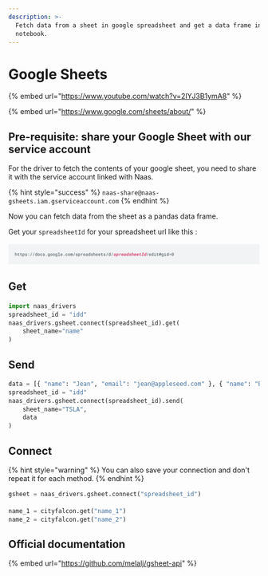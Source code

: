 ```yaml
---
description: >-
  Fetch data from a sheet in google spreadsheet and get a data frame in your
  notebook.
---
```


# Google Sheets

{% embed url="https://www.youtube.com/watch?v=2IYJ3B1ymA8" %}

{% embed url="https://www.google.com/sheets/about/" %}

## Pre-requisite: share your Google Sheet with our service account

For the driver to fetch the contents of your google sheet, you need to share it with the service account linked with Naas.

{% hint style="success" %}
`naas-share@naas-gsheets.iam.gserviceaccount.com`
{% endhint %}

Now you can fetch data from the sheet as a pandas data frame.

Get your `spreadsheetId` for your spreadsheet url like this :

![spreadsheetId](../.gitbook/assets/screenshot-2020-11-09-at-15.26.41.png)

## Get

```python
import naas_drivers
spreadsheet_id = "idd"
naas_drivers.gsheet.connect(spreadsheet_id).get(
    sheet_name="name"
)
```

## Send

```python
data = [{ "name": "Jean", "email": "jean@appleseed.com" }, { "name": "Bunny", "email": "bunny@appleseed.com" }]
spreadsheet_id = "idd"
naas_drivers.gsheet.connect(spreadsheet_id).send(
    sheet_name="TSLA",
    data
)
```

## Connect

{% hint style="warning" %}
You can also save your connection and don't repeat it for each method.
{% endhint %}

```python
gsheet = naas_drivers.gsheet.connect("spreadsheet_id")

name_1 = cityfalcon.get("name_1")
name_2 = cityfalcon.get("name_2")
```

## Official documentation

{% embed url="https://github.com/melalj/gsheet-api" %}

